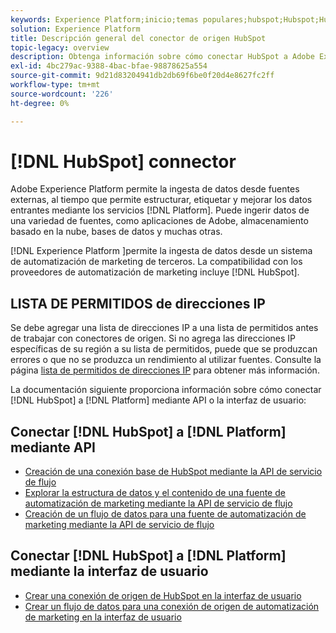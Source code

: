 ```yaml
---
keywords: Experience Platform;inicio;temas populares;hubspot;Hubspot;HubSpot
solution: Experience Platform
title: Descripción general del conector de origen HubSpot
topic-legacy: overview
description: Obtenga información sobre cómo conectar HubSpot a Adobe Experience Platform mediante API o la interfaz de usuario.
exl-id: 4bc279ac-9388-4bac-bfae-98878625a554
source-git-commit: 9d21d83204941db2db69f6be0f20d4e8627fc2ff
workflow-type: tm+mt
source-wordcount: '226'
ht-degree: 0%

---
```


# [!DNL HubSpot] connector

Adobe Experience Platform permite la ingesta de datos desde fuentes externas, al tiempo que permite estructurar, etiquetar y mejorar los datos entrantes mediante los servicios [!DNL Platform]. Puede ingerir datos de una variedad de fuentes, como aplicaciones de Adobe, almacenamiento basado en la nube, bases de datos y muchas otras.

[!DNL Experience Platform ]permite la ingesta de datos desde un sistema de automatización de marketing de terceros. La compatibilidad con los proveedores de automatización de marketing incluye [!DNL HubSpot].

## LISTA DE PERMITIDOS de direcciones IP

Se debe agregar una lista de direcciones IP a una lista de permitidos antes de trabajar con conectores de origen. Si no agrega las direcciones IP específicas de su región a su lista de permitidos, puede que se produzcan errores o que no se produzca un rendimiento al utilizar fuentes. Consulte la página [lista de permitidos de direcciones IP](../../ip-address-allow-list.md) para obtener más información.

La documentación siguiente proporciona información sobre cómo conectar [!DNL HubSpot] a [!DNL Platform] mediante API o la interfaz de usuario:

## Conectar [!DNL HubSpot] a [!DNL Platform] mediante API

- [Creación de una conexión base de HubSpot mediante la API de servicio de flujo](../../tutorials/api/create/marketing-automation/hubspot.md)
- [Explorar la estructura de datos y el contenido de una fuente de automatización de marketing mediante la API de servicio de flujo](../../tutorials/api/explore/marketing-automation.md)
- [Creación de un flujo de datos para una fuente de automatización de marketing mediante la API de servicio de flujo](../../tutorials/api/collect/marketing-automation.md)

## Conectar [!DNL HubSpot] a [!DNL Platform] mediante la interfaz de usuario

- [Crear una conexión de origen de HubSpot en la interfaz de usuario](../../tutorials/ui/create/marketing-automation/hubspot.md)
- [Crear un flujo de datos para una conexión de origen de automatización de marketing en la interfaz de usuario](../../tutorials/ui/dataflow/marketing-automation.md)
